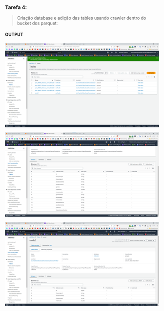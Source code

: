 ### Tarefa 4:

> Criação database e adição das tables usando crawler dentro do bucket dos parquet:

#### OUTPUT

![Tables criadas](img/tablescriadascrawler.png)

![](img/tablescriadascrawler2.png)

![](img/tablescriadascrawler3.png)